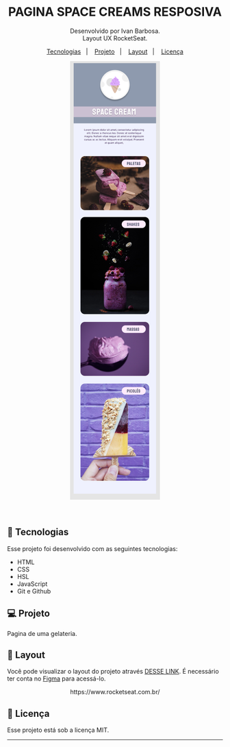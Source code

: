 <h1 align="center"> PAGINA SPACE CREAMS RESPOSIVA </h1>

<p align="center">
Desenvolvido por Ivan Barbosa.<br>
Layout UX RocketSeat.
</p>

<p align="center">
  <a href="#-tecnologias">Tecnologias</a>&nbsp;&nbsp;&nbsp;|&nbsp;&nbsp;&nbsp;
  <a href="#-projeto">Projeto</a>&nbsp;&nbsp;&nbsp;|&nbsp;&nbsp;&nbsp;
  <a href="#-layout">Layout</a>&nbsp;&nbsp;&nbsp;|&nbsp;&nbsp;&nbsp;
  <a href="#memo-licença">Licença</a>
</p>

<p align="center">
  <img alt="License" src="./assets/capa.png">
</p>

<br>

## 🚀 Tecnologias

Esse projeto foi desenvolvido com as seguintes tecnologias:

- HTML
- CSS
- HSL
- JavaScript
- Git e Github

## 💻 Projeto

Pagina de uma gelateria.

## 🔖 Layout

Você pode visualizar o layout do projeto através [DESSE LINK](https://www.figma.com/file/x1X4az5icZND8P3vhL0nuv/Stage-03---Mobile-First-(Copy)?node-id=0%3A1&t=kgvqoJISj3JWoVUX-0). É necessário ter conta no [Figma](https://figma.com) para acessá-lo.
<p align="center">
https://www.rocketseat.com.br/
</p>

## :memo: Licença

Esse projeto está sob a licença MIT.

---
